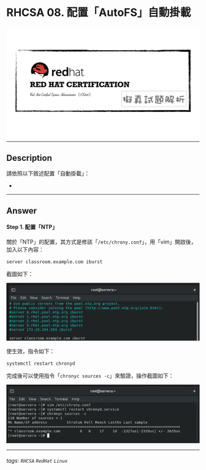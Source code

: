 # RHCSA 08. 配置「AutoFS」自動掛載

![](https://github.com/rickbsr/Certification-RedHat-RHCSA/blob/main/pics/redhat-rhcsa.png?raw=true)

---

## Description

請依照以下敘述配置「自動掛載」：

- 

---

## Answer

#### Step 1. 配置「NTP」

關於「NTP」的配置，其方式是修該「`/etc/chrony.conf`」，用「vim」開啟後，加入以下內容：

```
server classroom.example.com iburst
```

截圖如下：

![](https://github.com/rickbsr/Certification-RedHat-RHCSA/blob/main/pics/q07_chrony_content.png?raw=true)

使生效，指令如下：

```
systemctl restart chronyd
```

完成後可以使用指令「`chronyc sources -c`」來驗證，操作截圖如下：

![](https://github.com/rickbsr/Certification-RedHat-RHCSA/blob/main/pics/q07_chrony.png?raw=true)

---

###### tags: `RHCSA` `RedHat` `Linux`